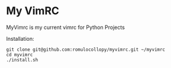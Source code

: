 # My VimRC

MyVimrc is my current vimrc for Python Projects

Installation:

```
git clone git@github.com:romulocollopy/myvimrc.git ~/myvimrc
cd myvimrc
./install.sh
```
